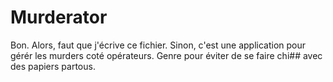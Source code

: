 ﻿# Murderator

Bon. Alors, faut que j'écrive ce fichier. Sinon, c'est une application pour gérér les murders coté opérateurs. Genre pour éviter de se faire chi## avec des papiers partous.

